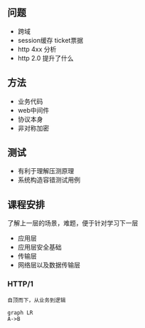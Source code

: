 ## 问题
- 跨域
- session缓存 ticket票据
- http 4xx 分析
- http 2.0 提升了什么

## 方法
- 业务代码
- web中间件
- 协议本身
- 非对称加密

## 测试
- 有利于理解压测原理
- 系统构造容错测试用例

## 课程安排
了解上一层的场景，难题，便于针对学习下一层
- 应用层 
- 应用层安全基础
- 传输层
- 网络层以及数据传输层

### HTTP/1 
    自顶而下，从业务到逻辑

```
graph LR
A->B
```
